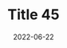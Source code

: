 ---
layout: posts
title: "Title 45"
img: "https://image.tmdb.org/t/p/w185/kPRb1mbVHGop0egQ7153y0lhzGL.jpg"
date: 2022-06-22
genre: "Comedy"
categories: Movies
tags: bollywood, shah ruch khan
published: true 
---
